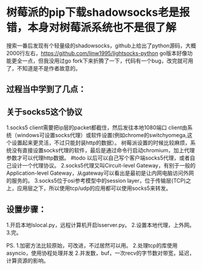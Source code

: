 # 树莓派的pip下载shadowsocks老是报错，本身对树莓派系统也不是很了解
搜索一番后发现有个轻量级的shadowsocks，github上给出了python源码，大概2000行左右，https://github.com/linw1995/lightsocks-python
go版本好像功能更全一点，但我没用过go
fork下来折腾了一下，代码有一个bug，改完就可用了，不知道是不是作者故意的。

## 过程当中学到了几点：
## 关于socks5这个协议
1.socks5 client需要把ip层的packet都截住，然后发往本地1080端口
  client由系统（windows可设置socks代理）或软件设置(例如chrome的switchyomega,这个设置起来更灵活，不过只能封装http的数据）。
  树莓派设置的时候比较麻烦，系统没有直接设置socks代理的软件，最后是通过命令行启动chromium，加上代理参数才可以代理http数据。
  #todo 以后可以自己写个客户端socks5代理，或者自己设计一个代理协议。
2.socks5代理又叫Circuit-level Gateway，有别于一般的Application-level Gateway，从gateway可以看出是最初是让内网电脑访问外网的服务的。
3.socks5位于osi参考模型中的session layer，位于传输层(TCP)之上，应用层之下，所以使用tcp/udp的应用都可以使用socks5来转发。

## 设置步骤：
1.开启本地lslocal.py，远程计算机开启lsserver.py。
2.设置本地代理，上外网。
3.完。

PS.
1.加密方法比较原始，可改进，不过居然可以用。
2.处理tcp的库使用asyncio，使用协程处理并发
2.并发数，buf，一次recv的字节数对带宽，延迟，计算资源的影响。
